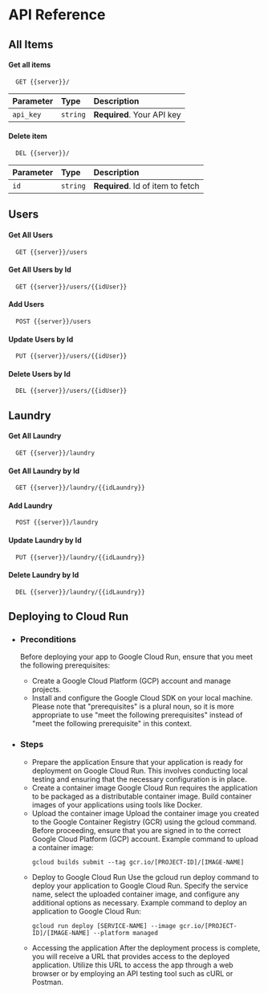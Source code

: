 # API Reference

## All Items

#### Get all items

```http
  GET {{server}}/
```

| Parameter | Type     | Description                |
| :-------- | :------- | :------------------------- |
| `api_key` | `string` | **Required**. Your API key |

#### Delete item

```http
  DEL {{server}}/
```

| Parameter | Type     | Description                       |
| :-------- | :------- | :-------------------------------- |
| `id`      | `string` | **Required**. Id of item to fetch |


###
## Users
#### Get All Users
```http
  GET {{server}}/users
```
#### Get All Users by Id
```http
  GET {{server}}/users/{{idUser}}
```
#### Add Users
```http
  POST {{server}}/users
```
#### Update Users by Id
```http
  PUT {{server}}/users/{{idUser}}
```
#### Delete Users by Id
```http
  DEL {{server}}/users/{{idUser}}
```
###
## Laundry
#### Get All Laundry
```http
  GET {{server}}/laundry
```
#### Get All Laundry by Id
```http
  GET {{server}}/laundry/{{idLaundry}}
```
#### Add Laundry
```http
  POST {{server}}/laundry
```
#### Update Laundry by Id
```http
  PUT {{server}}/laundry/{{idLaundry}}
```
#### Delete Laundry by Id
```http
  DEL {{server}}/laundry/{{idLaundry}}
```
###

## Deploying to Cloud Run
- ### Preconditions
  Before deploying your app to Google Cloud Run, ensure that you meet the following prerequisites:
  - Create a Google Cloud Platform (GCP) account and manage projects.
  - Install and configure the Google Cloud SDK on your local machine.
  Please note that "prerequisites" is a plural noun, so it is more appropriate to use "meet the following prerequisites" instead of "meet the following prerequisite" in this context.

- ### Steps
  - Prepare the application
    Ensure that your application is ready for deployment on Google Cloud Run. This involves conducting local testing and ensuring that the necessary configuration is in place.
  - Create a container image
    Google Cloud Run requires the application to be packaged as a distributable container image. Build container images of your applications using tools like Docker.
  - Upload the container image
    Upload the container image you created to the Google Container Registry (GCR) using the gcloud command. Before proceeding, ensure that you are signed in to the correct Google Cloud Platform (GCP) account.
    Example command to upload a container image:
    ```
    gcloud builds submit --tag gcr.io/[PROJECT-ID]/[IMAGE-NAME]
    ```
  - Deploy to Google Cloud Run
    Use the gcloud run deploy command to deploy your application to Google Cloud Run. Specify the service name, select the uploaded container image, and configure any additional options as necessary.
    Example command to deploy an application to Google Cloud Run:
    ```
    gcloud run deploy [SERVICE-NAME] --image gcr.io/[PROJECT-ID]/[IMAGE-NAME] --platform managed
    ```
  - Accessing the application
    After the deployment process is complete, you will receive a URL that provides access to the deployed application. Utilize this URL to access the app through a web browser or by employing an API testing tool such as cURL or Postman.
